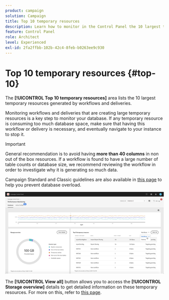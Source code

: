 ```yaml
---
product: campaign
solution: Campaign
title: Top 10 temporary resources
description: Learn how to monitor in the Control Panel the 10 largest temporary resources generated by workflows and deliveries on your Campaign database.
feature: Control Panel
role: Architect
level: Experienced
exl-id: 2fa2ffbb-102b-42c4-8feb-b0263ee9c930
---
```

# Top 10 temporary resources {#top-10}

The **[!UICONTROL Top 10 temporary resources]** area lists the 10 largest temporary resources generated by workflows and deliveries.

Monitoring workflows and deliveries that are creating large temporary resources is a key step to monitor your database. If any temporary resource is consuming too much database space, make sure that having this workflow or delivery is necessary, and eventually navigate to your instance to stop it.

>[!IMPORTANT]
>
>General recommendation is to avoid having **more than 40 columns** in non out of the box resources. If a workflow is found to have a large number of table counts or database size, we recommend reviewing the workflow in order to investigate why it is generating so much data.
>
>Campaign Standard and Classic guidelines are also available in [this page](database-preventing-overload.md) to help you prevent database overload.

![](assets/database-top10.png)

The **[!UICONTROL View all]** button allows you to access the **[!UICONTROL Storage overview]** details to get detailed information on these temporary resources. For more on this, refer to [this page](database-storage-overview.md).
